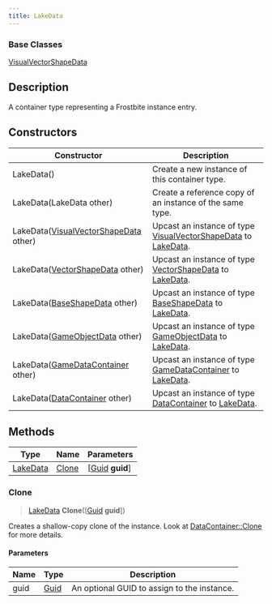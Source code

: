 ```yaml
---
title: LakeData
---
```

### Base Classes

[VisualVectorShapeData](VisualVectorShapeData)

## Description

A container type representing a Frostbite instance entry.

## Constructors

| Constructor                                                         | Description                                                                                             |
| ------------------------------------------------------------------- | ------------------------------------------------------------------------------------------------------- |
| LakeData()                                                          | Create a new instance of this container type.                                                           |
| LakeData(LakeData other)                                            | Create a reference copy of an instance of the same type.                                                |
| LakeData([VisualVectorShapeData](VisualVectorShapeData) other)      | Upcast an instance of type [VisualVectorShapeData](VisualVectorShapeData) to [LakeData](LakeData).      |
| LakeData([VectorShapeData](VectorShapeData) other)                  | Upcast an instance of type [VectorShapeData](VectorShapeData) to [LakeData](LakeData).                  |
| LakeData([BaseShapeData](BaseShapeData) other)                      | Upcast an instance of type [BaseShapeData](BaseShapeData) to [LakeData](LakeData).                      |
| LakeData([GameObjectData](GameObjectData) other)                    | Upcast an instance of type [GameObjectData](GameObjectData) to [LakeData](LakeData).                    |
| LakeData([GameDataContainer](GameDataContainer) other)              | Upcast an instance of type [GameDataContainer](GameDataContainer) to [LakeData](LakeData).              |
| LakeData([DataContainer](/vext/ref/shared/class/datacontainer) other) | Upcast an instance of type [DataContainer](/vext/ref/shared/class/datacontainer) to [LakeData](LakeData). |

## Methods

| Type                 | Name            | Parameters                                     |
| -------------------- | --------------- | ---------------------------------------------- |
| [LakeData](LakeData) | [Clone](#clone) | \[[Guid](/vext/ref/shared/class/guid) **guid**\] |

### Clone

> [LakeData](LakeData) **Clone**(\[[Guid](/vext/ref/shared/class/guid) **guid**\])

Creates a shallow-copy clone of the instance. Look at [DataContainer::Clone](/vext/ref/shared/class/datacontainer#clone) for more details.

#### Parameters

| Name | Type         | Description                                 |
| ---- | ------------ | ------------------------------------------- |
| guid | [Guid](Guid) | An optional GUID to assign to the instance. |
